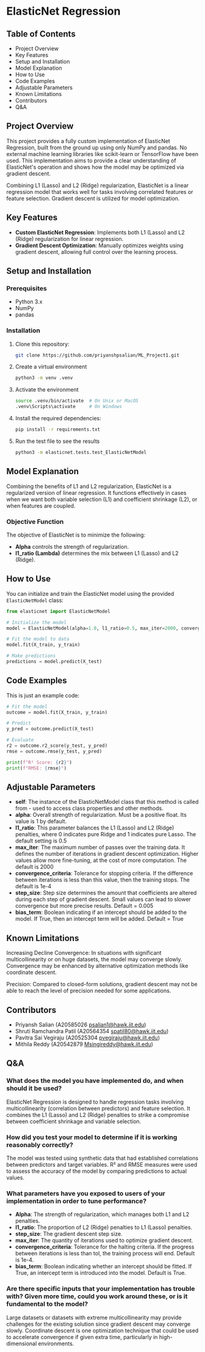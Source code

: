 # ElasticNet Regression

## Table of Contents
- Project Overview
- Key Features
- Setup and Installation
- Model Explanation
- How to Use
- Code Examples
- Adjustable Parameters
- Known Limitations
- Contributors
- Q&A

## Project Overview
This project provides a fully custom implementation of ElasticNet Regression, built from the ground up using only NumPy and pandas. No external machine learning libraries like scikit-learn or TensorFlow have been used. This implementation aims to provide a clear understanding of ElasticNet's operation and shows how the model may be optimized via gradient descent.

Combining L1 (Lasso) and L2 (Ridge) regularization, ElasticNet is a linear regression model that works well for tasks involving correlated features or feature selection. Gradient descent is utilized for model optimization.

## Key Features
- **Custom ElasticNet Regression**: Implements both L1 (Lasso) and L2 (Ridge) regularization for linear regression.
- **Gradient Descent Optimization**: Manually optimizes weights using gradient descent, allowing full control over the learning process.

## Setup and Installation
### Prerequisites
- Python 3.x
- NumPy
- pandas

### Installation
1. Clone this repository:
    ```bash
    git clone https://github.com/priyanshpsalian/ML_Project1.git
    ```

3. Create a virtual environment
    ```bash
    python3 -m venv .venv
    ```
4. Activate the environment
    ```bash
    source .venv/bin/activate  # On Unix or MacOS
    .venv\Scripts\activate     # On Windows
    ```
2. Install the required dependencies:
    ```bash
    pip install -r requirements.txt
    ```

5. Run the test file to see the results
    ```bash
    python3 -m elasticnet.tests.test_ElasticNetModel
    ```

## Model Explanation
Combining the benefits of L1 and L2 regularization, ElasticNet is a regularized version of linear regression. It functions effectively in cases when we want both variable selection (L1) and coefficient shrinkage (L2), or when features are coupled.

### Objective Function

The objective of ElasticNet is to minimize the following:


- **Alpha** controls the strength of regularization.
- **l1_ratio (Lambda)** determines the mix between L1 (Lasso) and L2 (Ridge).

## How to Use
You can initialize and train the ElasticNet model using the provided `ElasticNetModel` class:
```python
from elasticnet import ElasticNetModel

# Initialize the model
model = ElasticNetModel(alpha=1.0, l1_ratio=0.5, max_iter=2000, convergence_criteria=1e-4, step_size=0.005, bias_term=True)

# Fit the model to data
model.fit(X_train, y_train)

# Make predictions
predictions = model.predict(X_test)

```
## Code Examples
This is just an example code:
```python
# Fit the model
outcome = model.fit(X_train, y_train)

# Predict
y_pred = outcome.predict(X_test)

# Evaluate
r2 = outcome.r2_score(y_test, y_pred)
rmse = outcome.rmse(y_test, y_pred)

print(f"R² Score: {r2}")
print(f"RMSE: {rmse}")
```

## Adjustable Parameters

- **self**: The instance of the ElasticNetModel class that this method is called from - used to access class properties and other methods.
- **alpha**: Overall strength of regularization. Must be a positive float. Its value is 1 by default.
- **l1_ratio**: This parameter balances the L1 (Lasso) and L2 (Ridge) penalties, where 0 indicates pure Ridge and 1 indicates pure Lasso. The default setting is 0.5
- **max_iter**: The maximum number of passes over the training data. It defines the number of iterations in gradient descent optimization. Higher values allow more fine-tuning, at the cost of more computation. The default is 2000
- **convergence_criteria**: Tolerance for stopping criteria. If the difference between iterations is less than this value, then the training stops. The default is 1e-4
- **step_size**: Step size determines the amount that coefficients are altered during each step of gradient descent. Small values can lead to slower convergence but more precise results. Default = 0.005
- **bias_term**: Boolean indicating if an intercept should be added to the model. If True, then an intercept term will be added. Default = True


## Known Limitations
Increasing Decline Convergence: In situations with significant multicollinearity or on huge datasets, the model may converge slowly. Convergence may be enhanced by alternative optimization methods like coordinate descent.

Precision: Compared to closed-form solutions, gradient descent may not be able to reach the level of precision needed for some applications.


## Contributors
- Priyansh Salian (A20585026 psalian1@hawk.iit.edu)
- Shruti Ramchandra Patil (A20564354 spatil80@hawk.iit.edu)
- Pavitra Sai Vegiraju (A20525304 pvegiraju@hawk.iit.edu)
- Mithila Reddy (A20542879 Msingireddy@hawk.iit.edu)

## Q&A

### What does the model you have implemented do, and when should it be used?
ElasticNet Regression is designed to handle regression tasks involving multicollinearity (correlation between predictors) and feature selection. It combines the L1 (Lasso) and L2 (Ridge) penalties to strike a compromise between coefficient shrinkage and variable selection.

### How did you test your model to determine if it is working reasonably correctly?
The model was tested using synthetic data that had established correlations between predictors and target variables. R² and RMSE measures were used to assess the accuracy of the model by comparing predictions to actual values.

### What parameters have you exposed to users of your implementation in order to tune performance?
- **Alpha**: The strength of regularization, which manages both L1 and L2 penalties.
- **l1_ratio**: The proportion of L2 (Ridge) penalties to L1 (Lasso) penalties.
- **step_size**: The gradient descent step size.
- **max_iter**: The quantity of iterations used to optimize gradient descent.
- **convergence_criteria**: Tolerance for the halting criteria. If the progress between iterations is less than tol, the training process will end. Default is 1e-4.
- **bias_term**: Boolean indicating whether an intercept should be fitted. If True, an intercept term is introduced into the model. Default is True.

### Are there specific inputs that your implementation has trouble with? Given more time, could you work around these, or is it fundamental to the model?
Large datasets or datasets with extreme multicollinearity may provide challenges for the existing solution since gradient descent may converge slowly. Coordinate descent is one optimization technique that could be used to accelerate convergence if given extra time, particularly in high-dimensional environments.




















